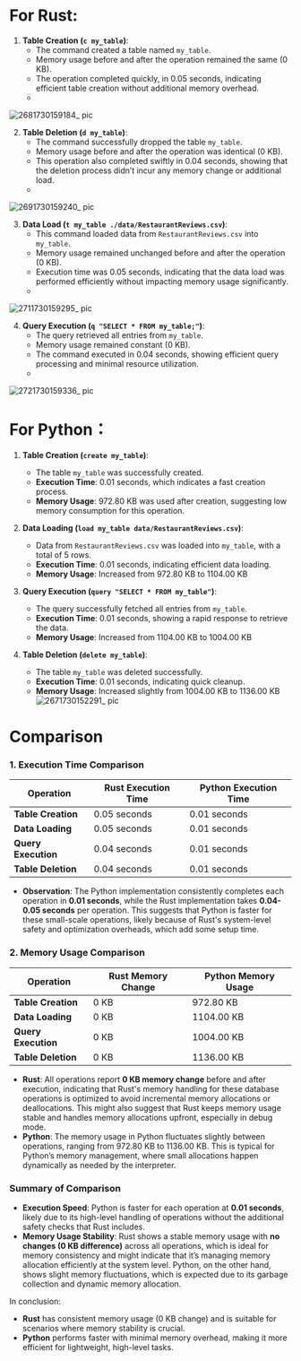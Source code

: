 # For Rust:

1. **Table Creation (`c my_table`)**:
   - The command created a table named `my_table`.
   - Memory usage before and after the operation remained the same (0 KB).
   - The operation completed quickly, in 0.05 seconds, indicating efficient table creation without additional memory overhead.
   - 
![2681730159184_ pic](https://github.com/user-attachments/assets/6644af42-de47-4bc8-b4b4-570dd393d075)

2. **Table Deletion (`d my_table`)**:
   - The command successfully dropped the table `my_table`.
   - Memory usage before and after the operation was identical (0 KB).
   - This operation also completed swiftly in 0.04 seconds, showing that the deletion process didn’t incur any memory change or additional load.
   - 
![2691730159240_ pic](https://github.com/user-attachments/assets/1a8376f7-c40a-45db-9af5-0a2613ac432f)

3. **Data Load (`t my_table ./data/RestaurantReviews.csv`)**:
   - This command loaded data from `RestaurantReviews.csv` into `my_table`.
   - Memory usage remained unchanged before and after the operation (0 KB).
   - Execution time was 0.05 seconds, indicating that the data load was performed efficiently without impacting memory usage significantly.
   - 
![2711730159295_ pic](https://github.com/user-attachments/assets/085ba046-df8c-4629-88d3-2a707810419f)

4. **Query Execution (`q "SELECT * FROM my_table;"`)**:
   - The query retrieved all entries from `my_table`.
   - Memory usage remained constant (0 KB).
   - The command executed in 0.04 seconds, showing efficient query processing and minimal resource utilization.
   - 
![2721730159336_ pic](https://github.com/user-attachments/assets/38defd02-d24b-49fe-88b8-d3d06d13006f)


# For Python：
1. **Table Creation (`create my_table`)**:
   - The table `my_table` was successfully created.
   - **Execution Time**: 0.01 seconds, which indicates a fast creation process.
   - **Memory Usage**: 972.80 KB was used after creation, suggesting low memory consumption for this operation.

2. **Data Loading (`load my_table data/RestaurantReviews.csv`)**:
   - Data from `RestaurantReviews.csv` was loaded into `my_table`, with a total of 5 rows.
   - **Execution Time**: 0.01 seconds, indicating efficient data loading.
   - **Memory Usage**: Increased from 972.80 KB to 1104.00 KB
3. **Query Execution (`query "SELECT * FROM my_table"`)**:
   - The query successfully fetched all entries from `my_table`.
   - **Execution Time**: 0.01 seconds, showing a rapid response to retrieve the data.
   - **Memory Usage**: Increased from 1104.00 KB to 1004.00 KB

4. **Table Deletion (`delete my_table`)**:
   - The table `my_table` was deleted successfully.
   - **Execution Time**: 0.01 seconds, indicating quick cleanup.
   - **Memory Usage**: Increased slightly from 1004.00 KB to 1136.00 KB
![2671730152291_ pic](https://github.com/user-attachments/assets/1335ffa9-e4b6-454c-b800-b4e91e54330a)

# Comparison
### 1. **Execution Time Comparison**

| Operation           | Rust Execution Time | Python Execution Time |
|---------------------|---------------------|------------------------|
| **Table Creation**  | 0.05 seconds        | 0.01 seconds          |
| **Data Loading**    | 0.05 seconds        | 0.01 seconds          |
| **Query Execution** | 0.04 seconds        | 0.01 seconds          |
| **Table Deletion**  | 0.04 seconds        | 0.01 seconds          |

- **Observation**: The Python implementation consistently completes each operation in **0.01 seconds**, while the Rust implementation takes **0.04-0.05 seconds** per operation. This suggests that Python is faster for these small-scale operations, likely because of Rust's system-level safety and optimization overheads, which add some setup time.

### 2. **Memory Usage Comparison**

| Operation           | Rust Memory Change | Python Memory Usage |
|---------------------|--------------------|----------------------|
| **Table Creation**  | 0 KB               | 972.80 KB           |
| **Data Loading**    | 0 KB               | 1104.00 KB          |
| **Query Execution** | 0 KB               | 1004.00 KB          |
| **Table Deletion**  | 0 KB               | 1136.00 KB          |

- **Rust**: All operations report **0 KB memory change** before and after execution, indicating that Rust's memory handling for these database operations is optimized to avoid incremental memory allocations or deallocations. This might also suggest that Rust keeps memory usage stable and handles memory allocations upfront, especially in debug mode.
- **Python**: The memory usage in Python fluctuates slightly between operations, ranging from 972.80 KB to 1136.00 KB. This is typical for Python’s memory management, where small allocations happen dynamically as needed by the interpreter.

### Summary of Comparison
- **Execution Speed**: Python is faster for each operation at **0.01 seconds**, likely due to its high-level handling of operations without the additional safety checks that Rust includes.
- **Memory Usage Stability**: Rust shows a stable memory usage with **no changes (0 KB difference)** across all operations, which is ideal for memory consistency and might indicate that it’s managing memory allocation efficiently at the system level. Python, on the other hand, shows slight memory fluctuations, which is expected due to its garbage collection and dynamic memory allocation.

In conclusion:
- **Rust** has consistent memory usage (0 KB change) and is suitable for scenarios where memory stability is crucial.
- **Python** performs faster with minimal memory overhead, making it more efficient for lightweight, high-level tasks.
